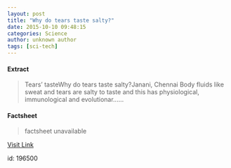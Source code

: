 ```yaml
---
layout: post
title: "Why do tears taste salty?"
date: 2015-10-10 09:48:15
categories: Science
author: unknown author
tags: [sci-tech]
---
```



#### Extract
>Tears’ tasteWhy do tears taste salty?Janani, Chennai Body fluids like sweat and tears are salty to taste and this has physiological, immunological and evolutionar......

#### Factsheet
>factsheet unavailable

[Visit Link](http://www.thehindu.com/sci-tech/why-do-tears-taste-salty/article7747001.ece?utm_source=RSS_Feed&utm_medium=RSS&utm_campaign=RSS_Syndication)

id:  196500


